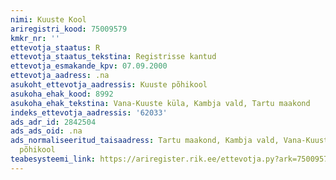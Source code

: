 ```yaml
---
nimi: Kuuste Kool
ariregistri_kood: 75009579
kmkr_nr: ''
ettevotja_staatus: R
ettevotja_staatus_tekstina: Registrisse kantud
ettevotja_esmakande_kpv: 07.09.2000
ettevotja_aadress: .na
asukoht_ettevotja_aadressis: Kuuste põhikool
asukoha_ehak_kood: 8992
asukoha_ehak_tekstina: Vana-Kuuste küla, Kambja vald, Tartu maakond
indeks_ettevotja_aadressis: '62033'
ads_adr_id: 2842504
ads_ads_oid: .na
ads_normaliseeritud_taisaadress: Tartu maakond, Kambja vald, Vana-Kuuste küla, Kuuste
  põhikool
teabesysteemi_link: https://ariregister.rik.ee/ettevotja.py?ark=75009579&ref=rekvisiidid
---
```

